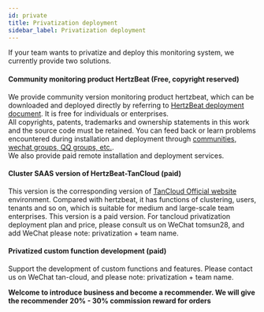 ```yaml
---
id: private  
title: Privatization deployment    
sidebar_label: Privatization deployment     
---
```

If your team wants to privatize and deploy this monitoring system, we currently provide two solutions.   

#### Community monitoring product HertzBeat (Free, copyright reserved)   

We provide community version monitoring product hertzbeat, which can be downloaded and deployed directly by referring to [HertzBeat deployment document](/docs). It is free for individuals or enterprises.  
All copyrights, patents, trademarks and ownership statements in this work and the source code must be retained.
You can feed back or learn problems encountered during installation and deployment through [communities, wechat groups, QQ groups, etc.](/docs/others/contact).  
We also provide paid remote installation and deployment services.

#### Cluster SAAS version of HertzBeat-TanCloud (paid)      

This version is the corresponding version of [TanCloud Official website](https://console.tancloud.cn) environment. Compared with hertzbeat, it has functions of clustering, users, tenants and so on, which is suitable for medium and large-scale team enterprises. 
This version is a paid version. For tancloud privatization deployment plan and price, please consult us on WeChat tomsun28, and add WeChat please note: privatization + team name.  

#### Privatized custom function development (paid) 

Support the development of custom functions and features. Please contact us on WeChat tan-cloud, and please note: privatization + team name.   

**Welcome to introduce business and become a recommender. We will give the recommender 20% - 30% commission reward for orders**      
